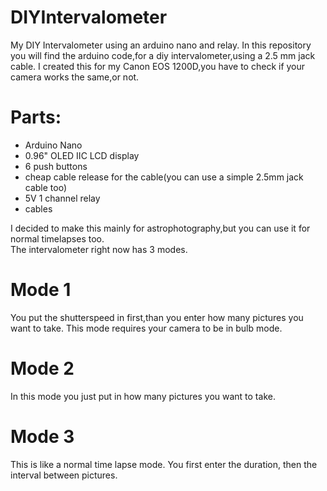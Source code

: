 # DIYIntervalometer
My DIY Intervalometer using an arduino nano and relay.
In this repository you will find the arduino code,for a diy intervalometer,using a 2.5 mm jack cable. I created this for my Canon EOS 1200D,you have to check if your camera works
the same,or not.
<h1>Parts:</h1>     
<ul>
<li>Arduino Nano</li>
<li> 0.96" OLED IIC LCD display</li>
<li>6 push buttons </li>
<li>cheap cable release for the cable(you can use a simple 2.5mm jack cable too) </li>
<li>5V 1 channel relay</li>
<li>cables</li>  
</ul>

I decided to make this mainly for astrophotography,but you can use it for normal timelapses too.  
The intervalometer right now has 3 modes.  
<h1>Mode 1  </h1>
You put the shutterspeed in first,than you enter how many pictures you want to take. This mode requires your camera to be in bulb mode.
<h1>Mode 2  </h1>
In this mode you just put in how many pictures you want to take.
<h1>Mode 3  </h1>
This is like a normal time lapse mode. You first enter the duration, then the interval between pictures.
